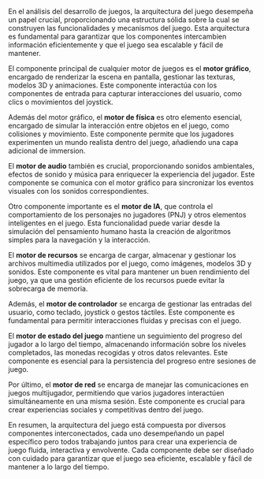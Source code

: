 En el análisis del desarrollo de juegos, la arquitectura del juego desempeña un papel crucial, proporcionando una estructura sólida sobre la cual se construyen las funcionalidades y mecanismos del juego. Esta arquitectura es fundamental para garantizar que los componentes intercambien información eficientemente y que el juego sea escalable y fácil de mantener.

El componente principal de cualquier motor de juegos es el **motor gráfico**, encargado de renderizar la escena en pantalla, gestionar las texturas, modelos 3D y animaciones. Este componente interactúa con los componentes de entrada para capturar interacciones del usuario, como clics o movimientos del joystick.

Además del motor gráfico, el **motor de física** es otro elemento esencial, encargado de simular la interacción entre objetos en el juego, como colisiones y movimiento. Este componente permite que los jugadores experimenten un mundo realista dentro del juego, añadiendo una capa adicional de immersion.

El **motor de audio** también es crucial, proporcionando sonidos ambientales, efectos de sonido y música para enriquecer la experiencia del jugador. Este componente se comunica con el motor gráfico para sincronizar los eventos visuales con los sonidos correspondientes.

Otro componente importante es el **motor de IA**, que controla el comportamiento de los personajes no jugadores (PNJ) y otros elementos inteligentes en el juego. Esta funcionalidad puede variar desde la simulación del pensamiento humano hasta la creación de algoritmos simples para la navegación y la interacción.

El **motor de recursos** se encarga de cargar, almacenar y gestionar los archivos multimedia utilizados por el juego, como imágenes, modelos 3D y sonidos. Este componente es vital para mantener un buen rendimiento del juego, ya que una gestión eficiente de los recursos puede evitar la sobrecarga de memoria.

Además, el **motor de controlador** se encarga de gestionar las entradas del usuario, como teclado, joystick o gestos táctiles. Este componente es fundamental para permitir interacciones fluidas y precisas con el juego.

El **motor de estado del juego** mantiene un seguimiento del progreso del jugador a lo largo del tiempo, almacenando información sobre los niveles completados, las monedas recogidas y otros datos relevantes. Este componente es esencial para la persistencia del progreso entre sesiones de juego.

Por último, el **motor de red** se encarga de manejar las comunicaciones en juegos multijugador, permitiendo que varios jugadores interactúen simultáneamente en una misma sesión. Este componente es crucial para crear experiencias sociales y competitivas dentro del juego.

En resumen, la arquitectura del juego está compuesta por diversos componentes interconectados, cada uno desempeñando un papel específico pero todos trabajando juntos para crear una experiencia de juego fluida, interactiva y envolvente. Cada componente debe ser diseñado con cuidado para garantizar que el juego sea eficiente, escalable y fácil de mantener a lo largo del tiempo.
